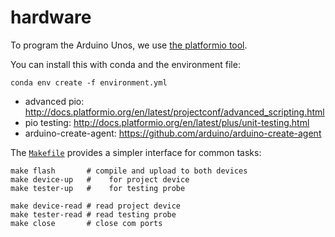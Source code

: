 # hardware

To program the Arduino Unos, we use [the platformio tool][pio].

You can install this with conda and the environment file:

    conda env create -f environment.yml

- advanced pio: http://docs.platformio.org/en/latest/projectconf/advanced_scripting.html
- pio testing: http://docs.platformio.org/en/latest/plus/unit-testing.html
- arduino-create-agent: https://github.com/arduino/arduino-create-agent

The [`Makefile`][mk] provides a simpler interface for common tasks:

    make flash       # compile and upload to both devices
    make device-up   #    for project device
    make tester-up   #    for testing probe

    make device-read # read project device
    make tester-read # read testing probe
    make close       # close com ports

[pio]:https://github.com/platformio/platformio-core
[mk]:./Makefile

